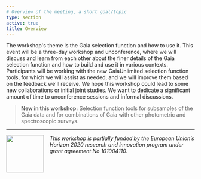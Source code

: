 ```yaml
---
# Overview of the meeting, a short goal/topic
type: section
active: true
title: Overview
---
```

The workshop's theme is the Gaia selection function and how to use it. This event will be a three-day workshop and unconference, where we will discuss and learn from each other about the finer details of the Gaia selection function and how to build and use it in various contexts. Participants will be working with the new GaiaUnlimited selection function tools, for which we will assist as needed, and we will improve them based on the feedback we'll receive. We hope this workshop could lead to some new collaborations or initial joint studies. We want to dedicate a significant amount of time to unconference sessions and informal discussions.

> **New in this workshop:** Selection function tools for subsamples of the Gaia data and for combinations of Gaia with other photometric and spectroscopic surveys.

---

[<img width="100px" src="https://gaia-unlimited.org/wp-content/uploads/2021/06/EU-Logo_400x267.png" style="float:left;margin-right:1rem;">](https://ec.europa.eu/info/funding-tenders/opportunities/portal/screen/home)
_This workshop is partially funded by the European Union’s Horizon 2020 research and innovation program under grant agreement No 101004110._